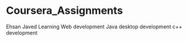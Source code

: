 # Coursera_Assignments
Ehsan Javed 
Learning
Web development
Java desktop development
c++ development
